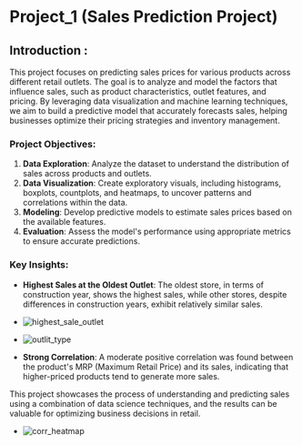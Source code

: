 # Project_1 (Sales Prediction Project)
## Introduction : 
This project focuses on predicting sales prices for various products across different retail outlets. The goal is to analyze and model the factors that influence sales, such as product characteristics, outlet features, and pricing. By leveraging data visualization and machine learning techniques, we aim to build a predictive model that accurately forecasts sales, helping businesses optimize their pricing strategies and inventory management.

### Project Objectives:
1. **Data Exploration**: Analyze the dataset to understand the distribution of sales across products and outlets.
2. **Data Visualization**: Create exploratory visuals, including histograms, boxplots, countplots, and heatmaps, to uncover patterns and correlations within the data.
3. **Modeling**: Develop predictive models to estimate sales prices based on the available features.
4. **Evaluation**: Assess the model's performance using appropriate metrics to ensure accurate predictions.

### Key Insights:
- **Highest Sales at the Oldest Outlet**: The oldest store, in terms of construction year, shows the highest sales, while other stores, despite differences in construction years, exhibit relatively similar sales.
- ![highest_sale_outlet](https://github.com/user-attachments/assets/7706198a-1464-4fe9-875c-fea38de8bdcf)
- ![outlit_type](https://github.com/user-attachments/assets/a1fc5168-ca98-49ae-bedd-2f50d3869fbc)

- **Strong Correlation**: A moderate positive correlation was found between the product's MRP (Maximum Retail Price) and its sales, indicating that higher-priced products tend to generate more sales.

This project showcases the process of understanding and predicting sales using a combination of data science techniques, and the results can be valuable for optimizing business decisions in retail.
- ![corr_heatmap](https://github.com/user-attachments/assets/c90d74a0-8a45-413c-8551-dca003fbe303)

